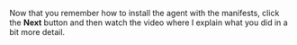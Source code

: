Now that you remember how to install the agent with the manifests, click the **Next** button and then watch the video where I explain what you did in a bit more detail. 